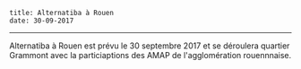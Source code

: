     title: Alternatiba à Rouen
    date: 30-09-2017
---

Alternatiba à Rouen est prévu le 30 septembre 2017 et se déroulera quartier Grammont avec la particiaptions des AMAP de l'agglomération rouennnaise.